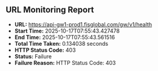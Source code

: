 ## URL Monitoring Report

- **URL:** https://api-gw1-prod1.fisglobal.com/gw/v1/health
- **Start Time:** 2025-10-17T07:55:43.427478
- **End Time:** 2025-10-17T07:55:43.561516
- **Total Time Taken:** 0.134038 seconds
- **HTTP Status Code:** 403
- **Status:** Failure
- **Failure Reason:** HTTP Status Code: 403
